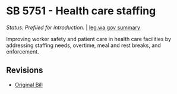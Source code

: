 # SB 5751 - Health care staffing
*Status: Prefiled for introduction.* | [leg.wa.gov summary](https://app.leg.wa.gov/billsummary?BillNumber=5751&Year=2021)

Improving worker safety and patient care in health care facilities by addressing staffing needs, overtime, meal and rest breaks, and enforcement.

## Revisions
* [Original Bill](1/)